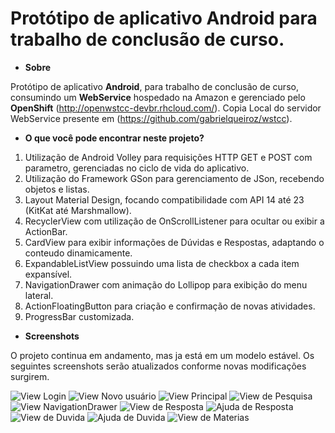 # Protótipo de aplicativo Android para trabalho de conclusão de curso.
* **Sobre**

Protótipo de aplicativo **Android**, para trabalho de conclusão de curso, consumindo um **WebService** hospedado na Amazon e gerenciado pelo **OpenShift** (http://openwstcc-devbr.rhcloud.com/). Copia Local do servidor WebService presente em (https://github.com/gabrielqueiroz/wstcc).

* **O que você pode encontrar neste projeto?**

1. Utilização de Android Volley para requisições HTTP GET e POST com parametro, gerenciadas no ciclo de vida do aplicativo.
2. Utilização do Framework GSon para gerenciamento de JSon, recebendo objetos e listas.
3. Layout Material Design, focando compatibilidade com API 14 até 23 (KitKat até Marshmallow).
4. RecyclerView com utilização de OnScrollListener para ocultar ou exibir a ActionBar.
5. CardView para exibir informações de Dúvidas e Respostas, adaptando o conteudo dinamicamente.
6. ExpandableListView possuindo uma lista de checkbox a cada item expansível.
7. NavigationDrawer com animação do Lollipop para exibição do menu lateral.
8. ActionFloatingButton para criação e confirmação de novas atividades.
9. ProgressBar customizada.

* **Screenshots**

O projeto continua em andamento, mas ja está em um modelo estável. Os seguintes screenshots serão atualizados conforme novas modificações surgirem.

![View Login](https://raw.githubusercontent.com/gabrielqueiroz/androidtcc/master/screenshots/login.png)
![View Novo usuário](https://raw.githubusercontent.com/gabrielqueiroz/androidtcc/master/screenshots/novousuario.png)
![View Principal](https://raw.githubusercontent.com/gabrielqueiroz/androidtcc/master/screenshots/main.png)
![View de Pesquisa](https://raw.githubusercontent.com/gabrielqueiroz/androidtcc/master/screenshots/pesquisa.png)
![View NavigationDrawer](https://raw.githubusercontent.com/gabrielqueiroz/androidtcc/master/screenshots/navdrawer.png)
![View de Resposta](https://raw.githubusercontent.com/gabrielqueiroz/androidtcc/master/screenshots/resposta.png)
![Ajuda de Resposta](https://raw.githubusercontent.com/gabrielqueiroz/androidtcc/master/screenshots/ajuda_resposta.png)
![View de Duvida](https://raw.githubusercontent.com/gabrielqueiroz/androidtcc/master/screenshots/novaduvida.png)
![Ajuda de Duvida](https://raw.githubusercontent.com/gabrielqueiroz/androidtcc/master/screenshots/ajuda_duvida.png)
![View de Materias](https://raw.githubusercontent.com/gabrielqueiroz/androidtcc/master/screenshots/materias.png)
